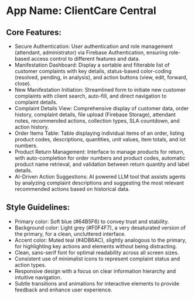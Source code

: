 # **App Name**: ClientCare Central

## Core Features:

- Secure Authentication: User authentication and role management (attendant, administrator) via Firebase Authentication, ensuring role-based access control to different features and data.
- Manifestation Dashboard: Display a sortable and filterable list of customer complaints with key details, status-based color-coding (resolved, pending, in analysis), and action buttons (view, edit, forward, close).
- New Manifestation Initiation: Streamlined form to initiate new customer complaints with client search, auto-fill, and direct navigation to complaint details.
- Complaint Details View: Comprehensive display of customer data, order history, complaint details, file upload (Firebase Storage), attendant notes, recommended actions, collection types, SLA countdown, and action history.
- Order Items Table: Table displaying individual items of an order, listing product codes, descriptions, quantities, unit values, item totals, and lot numbers.
- Product Return Management: Interface to manage products for return, with auto-completion for order numbers and product codes, automatic product name retrieval, and validation between return quantity and label details.
- AI-Driven Action Suggestions: AI powered LLM tool that assists agents by analyzing complaint descriptions and suggesting the most relevant recommended actions based on historical data.

## Style Guidelines:

- Primary color: Soft blue (#64B5F6) to convey trust and stability. 
- Background color: Light grey (#F0F4F7), a very desaturated version of the primary, for a clean, uncluttered interface.
- Accent color: Muted teal (#4DB6AC), slightly analogous to the primary, for highlighting key actions and elements without being distracting.
- Clean, sans-serif font for optimal readability across all screen sizes.
- Consistent use of minimalist icons to represent complaint status and action types.
- Responsive design with a focus on clear information hierarchy and intuitive navigation.
- Subtle transitions and animations for interactive elements to provide feedback and enhance user experience.